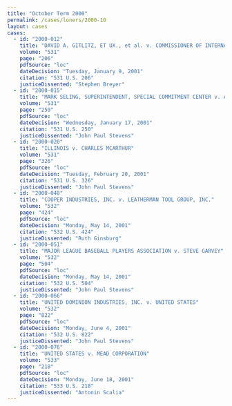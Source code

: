 ```yaml
---
title: "October Term 2000"
permalink: /cases/loners/2000-10
layout: cases
cases:
  - id: "2000-012"
    title: "DAVID A. GITLITZ, ET UX., et al. v. COMMISSIONER OF INTERNAL REVENUE"
    volume: "531"
    page: "206"
    pdfSource: "loc"
    dateDecision: "Tuesday, January 9, 2001"
    citation: "531 U.S. 206"
    justiceDissented: "Stephen Breyer"
  - id: "2000-015"
    title: "MARK SELING, SUPERINTENDENT, SPECIAL COMMITMENT CENTER v. ANDRE BRIGHAM YOUNG"
    volume: "531"
    page: "250"
    pdfSource: "loc"
    dateDecision: "Wednesday, January 17, 2001"
    citation: "531 U.S. 250"
    justiceDissented: "John Paul Stevens"
  - id: "2000-020"
    title: "ILLINOIS v. CHARLES MCARTHUR"
    volume: "531"
    page: "326"
    pdfSource: "loc"
    dateDecision: "Tuesday, February 20, 2001"
    citation: "531 U.S. 326"
    justiceDissented: "John Paul Stevens"
  - id: "2000-048"
    title: "COOPER INDUSTRIES, INC. v. LEATHERMAN TOOL GROUP, INC."
    volume: "532"
    page: "424"
    pdfSource: "loc"
    dateDecision: "Monday, May 14, 2001"
    citation: "532 U.S. 424"
    justiceDissented: "Ruth Ginsburg"
  - id: "2000-051"
    title: "MAJOR LEAGUE BASEBALL PLAYERS ASSOCIATION v. STEVE GARVEY"
    volume: "532"
    page: "504"
    pdfSource: "loc"
    dateDecision: "Monday, May 14, 2001"
    citation: "532 U.S. 504"
    justiceDissented: "John Paul Stevens"
  - id: "2000-066"
    title: "UNITED DOMINION INDUSTRIES, INC. v. UNITED STATES"
    volume: "532"
    page: "822"
    pdfSource: "loc"
    dateDecision: "Monday, June 4, 2001"
    citation: "532 U.S. 822"
    justiceDissented: "John Paul Stevens"
  - id: "2000-076"
    title: "UNITED STATES v. MEAD CORPORATION"
    volume: "533"
    page: "218"
    pdfSource: "loc"
    dateDecision: "Monday, June 18, 2001"
    citation: "533 U.S. 218"
    justiceDissented: "Antonin Scalia"
---
```

